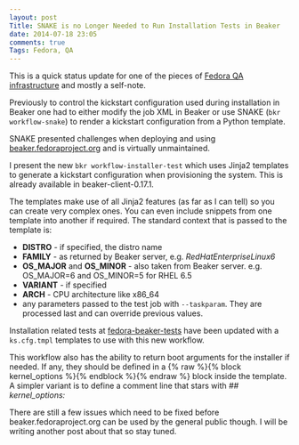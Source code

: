 ```yaml
---
layout: post
Title: SNAKE is no Longer Needed to Run Installation Tests in Beaker
date: 2014-07-18 23:05
comments: true
Tags: Fedora, QA
---
```


This is a quick status update for one of the pieces of
[Fedora QA infrastructure](/blog/2013/11/19/open-source-quality-assurance-infrastructure-for-fedora-qa/)
and mostly a self-note.

Previously to control the kickstart configuration used during installation in Beaker one
had to either modify the job XML in Beaker or use SNAKE (`bkr workflow-snake`) to render
a kickstart configuration from a Python template.

SNAKE presented challenges when deploying and using
[beaker.fedoraproject.org](https://beaker.fedoraproject.org) and is
virtually unmaintained.

I present the new `bkr workflow-installer-test` which uses Jinja2 templates to
generate a kickstart configuration when provisioning the system. This is already
available in beaker-client-0.17.1.


The templates make use of all Jinja2 features (as far as I can tell) so you can create
very complex ones. You can even include snippets from one template into another if required.
The standard context that is passed to the template is:

* **DISTRO** - if specified, the distro name
* **FAMILY** - as returned by Beaker server, e.g. *RedHatEnterpriseLinux6*
* **OS_MAJOR** and **OS_MINOR** - also taken from Beaker server. e.g. OS_MAJOR=6 and OS_MINOR=5 for RHEL 6.5
* **VARIANT** - if specified
* **ARCH** - CPU architecture like x86_64
* any parameters passed to the test job with `--taskparam`. They are processed last and can override previous values.


Installation related tests at [fedora-beaker-tests](https://bitbucket.org/fedoraqa/fedora-beaker-tests)
have been updated with a `ks.cfg.tmpl` templates to use with this new workflow.

This workflow also has the ability to return boot arguments for the installer if needed. 
If any, they should be defined in a {% raw %}{% block kernel_options %}{% endblock %}{% endraw %}
block inside the template. A simpler variant is to define a comment line that stars with
*## kernel_options:*


There are still a few issues which need to be fixed before beaker.fedoraproject.org
can be used by the general public though. I will be writing another post about that
so stay tuned.
